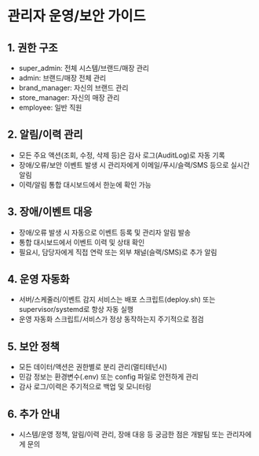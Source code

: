 # 관리자 운영/보안 가이드

## 1. 권한 구조
- super_admin: 전체 시스템/브랜드/매장 관리
- admin: 브랜드/매장 전체 관리
- brand_manager: 자신의 브랜드 관리
- store_manager: 자신의 매장 관리
- employee: 일반 직원

## 2. 알림/이력 관리
- 모든 주요 액션(조회, 수정, 삭제 등)은 감사 로그(AuditLog)로 자동 기록
- 장애/오류/보안 이벤트 발생 시 관리자에게 이메일/푸시/슬랙/SMS 등으로 실시간 알림
- 이력/알림 통합 대시보드에서 한눈에 확인 가능

## 3. 장애/이벤트 대응
- 장애/오류 발생 시 자동으로 이벤트 등록 및 관리자 알림 발송
- 통합 대시보드에서 이벤트 이력 및 상태 확인
- 필요시, 담당자에게 직접 연락 또는 외부 채널(슬랙/SMS)로 추가 알림

## 4. 운영 자동화
- 서버/스케줄러/이벤트 감지 서비스는 배포 스크립트(deploy.sh) 또는 supervisor/systemd로 항상 자동 실행
- 운영 자동화 스크립트/서비스가 정상 동작하는지 주기적으로 점검

## 5. 보안 정책
- 모든 데이터/액션은 권한별로 분리 관리(멀티테넌시)
- 민감 정보는 환경변수(.env) 또는 config 파일로 안전하게 관리
- 감사 로그/이력은 주기적으로 백업 및 모니터링

## 6. 추가 안내
- 시스템/운영 정책, 알림/이력 관리, 장애 대응 등 궁금한 점은 개발팀 또는 관리자에게 문의 